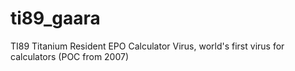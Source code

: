 # ti89_gaara
TI89 Titanium Resident EPO Calculator Virus, world's first virus for calculators (POC from 2007)
